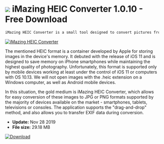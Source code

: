 # ![](https://cdn.softexe.net/static/icon/8/imazing-heic-converter-9793.png) iMazing HEIC Converter 1.0.10 - Free Download

```sh
iMazing HEIC Converter is a small tool designed to convert pictures from HEIC format to popular JPG or PNG.
```
[![iMazing HEIC Converter](https://gallery.dpcdn.pl/imgc/Tools/80387/g_-_420x350_1.5_-_xa922c3a8-b7d5-4bf8-82cc-dd04424e9216.png)](https://softexe.net/win/multimedia/other/imazing-heic-converter:agac.html)

The mentioned HEIC format is a container developed by Apple for storing images in the device's memory. It debuted with the release of iOS 11 and is designed to save memory on iPhone smartphones while maintaining the highest quality of photography. Unfortunately, this format is supported only by mobile devices working at least under the control of iOS 11 or computers with OS 10.13. We will not open images with the .heic extension on a Windows computer, as well as Android mobile devices.
 
 In this situation, the gold medium is iMazing HEIC Converter, which allows for easy conversion of these images to JPG or PNG formats supported by the majority of devices available on the market - smartphones, tablets, televisions or consoles. The application supports the "drag-and-drop" method, and also allows you to transfer EXIF ​​data during conversion.


- **Update:** Nov 28 2019
- **File size:** 29.18 MB

[![Download](https://cdn.softexe.net/static/img/download.png)](https://softexe.net/win/multimedia/other/imazing-heic-converter:agac.html)

